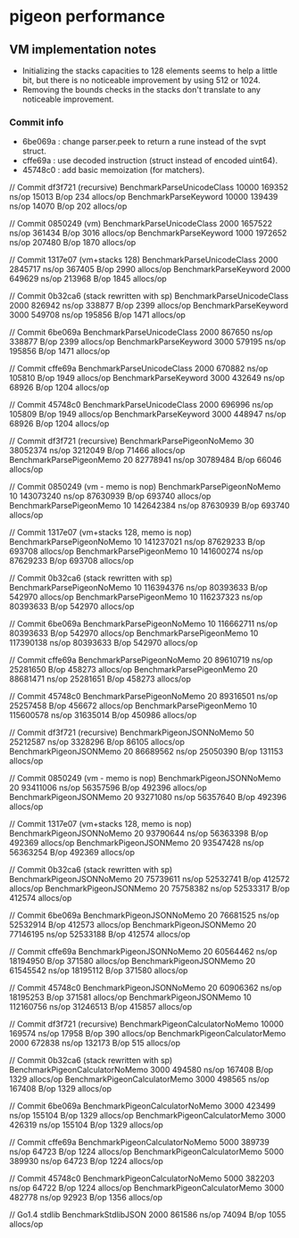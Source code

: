 # pigeon performance

## VM implementation notes

* Initializing the stacks capacities to 128 elements seems to help a little bit, but there is no noticeable improvement by using 512 or 1024.
* Removing the bounds checks in the stacks don't translate to any noticeable improvement.

### Commit info

* 6be069a : change parser.peek to return a rune instead of the svpt struct.
* cffe69a : use decoded instruction (struct instead of encoded uint64).
* 45748c0 : add basic memoization (for matchers).

// Commit df3f721 (recursive)
BenchmarkParseUnicodeClass         10000            169352 ns/op           15013 B/op        234 allocs/op
BenchmarkParseKeyword              10000            139439 ns/op           14070 B/op        202 allocs/op

// Commit 0850249 (vm)
BenchmarkParseUnicodeClass          2000           1657522 ns/op          361434 B/op       3016 allocs/op
BenchmarkParseKeyword               1000           1972652 ns/op          207480 B/op       1870 allocs/op

// Commit 1317e07 (vm+stacks 128)
BenchmarkParseUnicodeClass          2000           2845717 ns/op          367405 B/op       2990 allocs/op
BenchmarkParseKeyword               2000            649629 ns/op          213968 B/op       1845 allocs/op

// Commit 0b32ca6 (stack rewritten with sp)
BenchmarkParseUnicodeClass          2000            826942 ns/op          338877 B/op       2399 allocs/op
BenchmarkParseKeyword               3000            549708 ns/op          195856 B/op       1471 allocs/op

// Commit 6be069a
BenchmarkParseUnicodeClass          2000            867650 ns/op          338877 B/op       2399 allocs/op
BenchmarkParseKeyword               3000            579195 ns/op          195856 B/op       1471 allocs/op

// Commit cffe69a
BenchmarkParseUnicodeClass          2000            670882 ns/op          105810 B/op       1949 allocs/op
BenchmarkParseKeyword               3000            432649 ns/op           68926 B/op       1204 allocs/op

// Commit 45748c0
BenchmarkParseUnicodeClass          2000            696996 ns/op          105809 B/op       1949 allocs/op
BenchmarkParseKeyword               3000            448947 ns/op           68926 B/op       1204 allocs/op



// Commit df3f721 (recursive)
BenchmarkParsePigeonNoMemo            30          38052374 ns/op         3212049 B/op      71466 allocs/op
BenchmarkParsePigeonMemo              20          82778941 ns/op        30789484 B/op      66046 allocs/op

// Commit 0850249 (vm - memo is nop)
BenchmarkParsePigeonNoMemo            10         143073240 ns/op        87630939 B/op     693740 allocs/op
BenchmarkParsePigeonMemo              10         142642384 ns/op        87630939 B/op     693740 allocs/op

// Commit 1317e07 (vm+stacks 128, memo is nop)
BenchmarkParsePigeonNoMemo            10         141237021 ns/op        87629233 B/op     693708 allocs/op
BenchmarkParsePigeonMemo              10         141600274 ns/op        87629233 B/op     693708 allocs/op

// Commit 0b32ca6 (stack rewritten with sp)
BenchmarkParsePigeonNoMemo            10         116394376 ns/op        80393633 B/op     542970 allocs/op
BenchmarkParsePigeonMemo              10         116237323 ns/op        80393633 B/op     542970 allocs/op

// Commit 6be069a
BenchmarkParsePigeonNoMemo            10         116662711 ns/op        80393633 B/op     542970 allocs/op
BenchmarkParsePigeonMemo              10         117390138 ns/op        80393633 B/op     542970 allocs/op

// Commit cffe69a
BenchmarkParsePigeonNoMemo            20          89610719 ns/op        25281650 B/op     458273 allocs/op
BenchmarkParsePigeonMemo              20          88681471 ns/op        25281651 B/op     458273 allocs/op

// Commit 45748c0
BenchmarkParsePigeonNoMemo            20          89316501 ns/op        25257458 B/op     456672 allocs/op
BenchmarkParsePigeonMemo              10         115600578 ns/op        31635014 B/op     450986 allocs/op



// Commit df3f721 (recursive)
BenchmarkPigeonJSONNoMemo             50          25212587 ns/op         3328296 B/op      86105 allocs/op
BenchmarkPigeonJSONMemo               20          86689562 ns/op        25050390 B/op     131153 allocs/op

// Commit 0850249 (vm - memo is nop)
BenchmarkPigeonJSONNoMemo             20          93411006 ns/op        56357596 B/op     492396 allocs/op
BenchmarkPigeonJSONMemo               20          93271080 ns/op        56357640 B/op     492396 allocs/op

// Commit 1317e07 (vm+stacks 128, memo is nop)
BenchmarkPigeonJSONNoMemo             20          93790644 ns/op        56363398 B/op     492369 allocs/op
BenchmarkPigeonJSONMemo               20          93547428 ns/op        56363254 B/op     492369 allocs/op

// Commit 0b32ca6 (stack rewritten with sp)
BenchmarkPigeonJSONNoMemo             20          75739611 ns/op        52532741 B/op     412572 allocs/op
BenchmarkPigeonJSONMemo               20          75758382 ns/op        52533317 B/op     412574 allocs/op

// Commit 6be069a
BenchmarkPigeonJSONNoMemo             20          76681525 ns/op        52532914 B/op     412573 allocs/op
BenchmarkPigeonJSONMemo               20          77146195 ns/op        52533188 B/op     412574 allocs/op

// Commit cffe69a
BenchmarkPigeonJSONNoMemo             20          60564462 ns/op        18194950 B/op     371580 allocs/op
BenchmarkPigeonJSONMemo               20          61545542 ns/op        18195112 B/op     371580 allocs/op

// Commit 45748c0
BenchmarkPigeonJSONNoMemo             20          60906362 ns/op        18195253 B/op     371581 allocs/op
BenchmarkPigeonJSONMemo               10         112160756 ns/op        31246513 B/op     415857 allocs/op



// Commit df3f721 (recursive)
BenchmarkPigeonCalculatorNoMemo    10000            169574 ns/op           17958 B/op        390 allocs/op
BenchmarkPigeonCalculatorMemo       2000            672838 ns/op          132173 B/op        515 allocs/op

// Commit 0b32ca6 (stack rewritten with sp)
BenchmarkPigeonCalculatorNoMemo     3000            494580 ns/op          167408 B/op       1329 allocs/op
BenchmarkPigeonCalculatorMemo       3000            498565 ns/op          167408 B/op       1329 allocs/op

// Commit 6be069a
BenchmarkPigeonCalculatorNoMemo     3000            423499 ns/op          155104 B/op       1329 allocs/op
BenchmarkPigeonCalculatorMemo       3000            426319 ns/op          155104 B/op       1329 allocs/op

// Commit cffe69a
BenchmarkPigeonCalculatorNoMemo     5000            389739 ns/op           64723 B/op       1224 allocs/op
BenchmarkPigeonCalculatorMemo       5000            389930 ns/op           64723 B/op       1224 allocs/op

// Commit 45748c0
BenchmarkPigeonCalculatorNoMemo     5000            382203 ns/op           64722 B/op       1224 allocs/op
BenchmarkPigeonCalculatorMemo       3000            482778 ns/op           92923 B/op       1356 allocs/op


// Go1.4 stdlib
BenchmarkStdlibJSON                 2000            861586 ns/op           74094 B/op       1055 allocs/op
